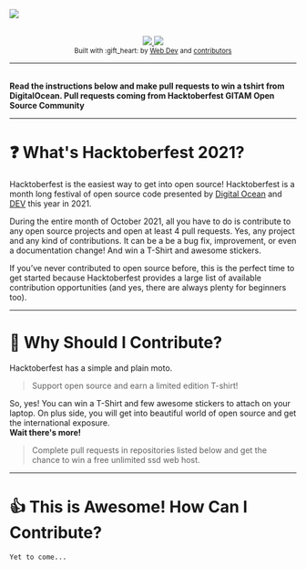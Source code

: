 ![](https://hacktoberfest.digitalocean.com/img/logo-hacktoberfest-full2.59799061.svg)


<br/>

<div align="center">
    <a href="https://hacktoberfest.digitalocean.com/">
            <img src="https://img.shields.io/badge/Hacktoberfest%202021-Win%20a%20T--Shirt-critical"></img>
</a>
    <a href="https://github.com/GITAM-Open-Source-Community/Web-Dev-Projects/fork">
            <img src="https://img.shields.io/badge/PRs-welcome-brightgreen.svg"></img>
        </a>   
    
</div>


<div align="center">
  <sub>Built with :gift_heart: by
  <a href="https://github.com/GITAM-Open-Source-Community/Web-Dev-Projects">Web Dev</a> and
  <a href="https://github.com/GITAM-Open-Source-Community/Web-Dev-Projects/pulse">
    contributors
  </a>
</div>

***  
  
<br> 
<b>Read the instructions below  and make pull requests to win a tshirt from DigitalOcean. Pull requests coming from Hacktoberfest GITAM Open Source Community 
        </b></p></div>

---


# ❓ What's Hacktoberfest 2021?

Hacktoberfest is the easiest way to get into open source! Hacktoberfest is a month long festival of open source code presented by [Digital Ocean](https://www.digitalocean.com/) and [DEV](https://www.dev.to/) this year in 2021.

During the entire month of October 2021, all you have to do is contribute to any open source projects and open at least 4 pull requests. Yes, any project and any kind of contributions. It can be a be a bug fix, improvement, or even a documentation change! And win a T-Shirt and awesome stickers.

If you’ve never contributed to open source before, this is the perfect time to get started because Hacktoberfest provides a large list of available contribution opportunities (and yes, there are always plenty for beginners too).

---

# 👕 Why Should I Contribute?

Hacktoberfest has a simple and plain moto.

> Support open source and earn a limited edition T-shirt!

So, yes! You can win a T-Shirt and few awesome stickers to attach on your laptop. On plus side, you will get into beautiful world of open source and get the international exposure.  
**Wait there's more!**

> Complete pull requests in repositories listed below and get the chance to win a free unlimited ssd web host.

---

# 👍 This is Awesome! How Can I Contribute?

```
Yet to come...
```


